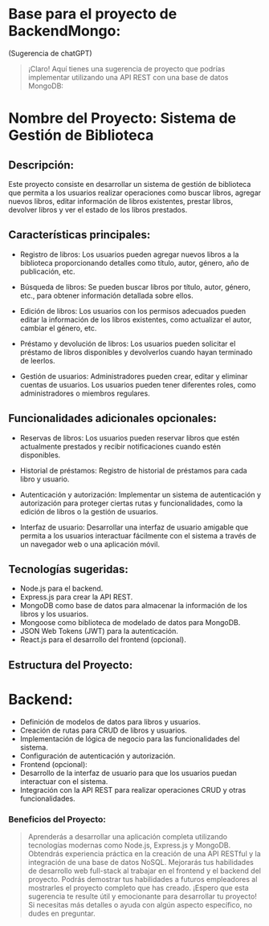 # Base para el proyecto de BackendMongo:
(Sugerencia de chatGPT)

>¡Claro! Aquí tienes una sugerencia de proyecto que podrías implementar utilizando una API REST con una base de datos MongoDB:

# Nombre del Proyecto: Sistema de Gestión de Biblioteca

## Descripción:
Este proyecto consiste en desarrollar un sistema de gestión de biblioteca que permita a los usuarios realizar operaciones como buscar libros, agregar nuevos libros, editar información de libros existentes, prestar libros, devolver libros y ver el estado de los libros prestados.

## Características principales:

- Registro de libros: Los usuarios pueden agregar nuevos libros a la biblioteca proporcionando detalles como título, autor, género, año de publicación, etc.

- Búsqueda de libros: Se pueden buscar libros por título, autor, género, etc., para obtener información detallada sobre ellos.

- Edición de libros: Los usuarios con los permisos adecuados pueden editar la información de los libros existentes, como actualizar el autor, cambiar el género, etc.

- Préstamo y devolución de libros: Los usuarios pueden solicitar el préstamo de libros disponibles y devolverlos cuando hayan terminado de leerlos.

- Gestión de usuarios: Administradores pueden crear, editar y eliminar cuentas de usuarios. Los usuarios pueden tener diferentes roles, como administradores o miembros regulares.

## Funcionalidades adicionales opcionales:

- Reservas de libros: Los usuarios pueden reservar libros que estén actualmente prestados y recibir notificaciones cuando estén disponibles.

- Historial de préstamos: Registro de historial de préstamos para cada libro y usuario.

- Autenticación y autorización: Implementar un sistema de autenticación y autorización para proteger ciertas rutas y funcionalidades, como la edición de libros o la gestión de usuarios.

- Interfaz de usuario: Desarrollar una interfaz de usuario amigable que permita a los usuarios interactuar fácilmente con el sistema a través de un navegador web o una aplicación móvil.

## Tecnologías sugeridas:

- Node.js para el backend.
- Express.js para crear la API REST.
- MongoDB como base de datos para almacenar la información de los libros y los usuarios.
- Mongoose como biblioteca de modelado de datos para MongoDB.
- JSON Web Tokens (JWT) para la autenticación.
- React.js para el desarrollo del frontend (opcional).
## Estructura del Proyecto:

# Backend:
- Definición de modelos de datos para libros y usuarios.
- Creación de rutas para CRUD de libros y usuarios.
- Implementación de lógica de negocio para las funcionalidades del sistema.
- Configuración de autenticación y autorización.
- Frontend (opcional):
- Desarrollo de la interfaz de usuario para que los usuarios puedan interactuar con el sistema.
- Integración con la API REST para realizar operaciones CRUD y otras funcionalidades.
### Beneficios del Proyecto:

> Aprenderás a desarrollar una aplicación completa utilizando tecnologías modernas como Node.js, Express.js y MongoDB.
Obtendrás experiencia práctica en la creación de una API RESTful y la integración de una base de datos NoSQL.
Mejorarás tus habilidades de desarrollo web full-stack al trabajar en el frontend y el backend del proyecto.
Podrás demostrar tus habilidades a futuros empleadores al mostrarles el proyecto completo que has creado.
¡Espero que esta sugerencia te resulte útil y emocionante para desarrollar tu proyecto! Si necesitas más detalles o ayuda con algún aspecto específico, no dudes en preguntar.